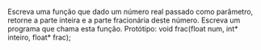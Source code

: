 Escreva uma função que dado um número real passado como parâmetro, 
retorne a parte inteira e a parte fracionária deste número. 
Escreva um programa que chama esta função.
Protótipo: void frac(float num, int* inteiro, float* frac);